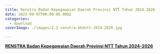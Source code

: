 ```yaml
---
title: Renstra Badan Kepegawaian Daerah Provinsi NTT Tahun 2024-2026
date: 2023-09-07T00:00:00.000Z
categories:
  - download
coverImage: ./images/2.2-renstra-bkdntt-2024-2026.jpg

---
```


[**RENSTRA Badan Kepegawaian Daerah Provinsi NTT Tahun 2024-2026**](https://bkd.nttprov.go.id/web/wp-content/uploads/2024/06/2.2-RENSTRA-2024-2026.pdf)
